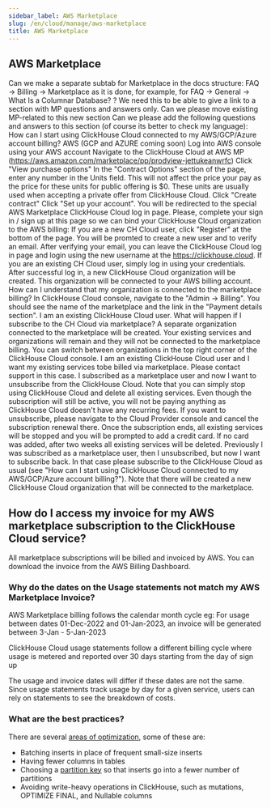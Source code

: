 ```yaml
---
sidebar_label: AWS Marketplace
slug: /en/cloud/manage/aws-marketplace
title: AWS Marketplace
---
```


## AWS Marketplace

Can we make a separate subtab for Marketplace in the docs structure: FAQ -> Billing -> Marketplace as it is done, for example, for FAQ -> General -> What Is a Columnar Database? ? We need this to be able to give a link to a section with MP questions and answers only.
Can we please move existing MP-related to this new section
Can we please add the following questions and answers to this section (of course its better to check my language):
How can I start using ClickHouse Cloud connected to my AWS/GCP/Azure account billing?
AWS (GCP and AZURE coming soon)
Log into AWS console using your AWS account
Navigate to the ClickHouse Cloud at AWS MP (https://aws.amazon.com/marketplace/pp/prodview-jettukeanwrfc)
Click "View purchase options"
In the "Contract Options" section of the page, enter any number in the Units field. This will not affect the price your pay as the price for these units for public offering is $0. These units are usually used when accepting a private offer from ClickHouse Cloud.
Click "Create contract"
Click "Set up your account".
You will be redirected to the special AWS Marketplace ClickHouse Cloud log in page. Please, complete your sign in / sign up at this page so we can bind your ClickHouse Cloud organization to the AWS billing:
If you are a new CH Cloud user, click "Register" at the bottom of the page. You will be promted to create a new user and to verify an email. After verifying your email, you can leave the ClickHouse Cloud log in page and login using the new username at the https://clickhouse.cloud.
If you are an existing CH Cloud user, simply log in using your credentials.
After successful log in, a new ClickHouse Cloud organization will be created. This organization will be connected to your AWS billing account.
How can I understand that my organization is connected to the marketplace billing?
In ClickHouse Cloud console, navigate to the "Admin -> Billing". You should see the name of the marketplace and the link in the "Payment details section".
I am an existing ClickHouse Cloud user. What will happen if I subscribe to the CH Cloud via marketplace?
A separate organization connected to the marketplace will be created. Your existing services and organizations will remain and they will not be connected to the marketplace billing.
You can switch between organizations in the top right corner of the ClickHouse Cloud console.
I am an existing ClickHouse Cloud user and I want my existing services tobe billed via marketplace.
Please contact support in this case.
I subscribed as a marketplace user and now I want to unsubscribe from the ClickHouse Cloud.
Note that you can simply stop using ClickHouse Cloud and delete all existing services. Even though the subscription will still be active, you will not be paying anything as ClickHouse Cloud doesn't have any recurring fees.
If you want to unsubscribe, please navigate to the Cloud Provider console and cancel the subscription renewal there. Once the subscription ends, all existing services will be stopped and you will be prompted to add a credit card. If no card was added, after two weeks all existing services will be deleted.
Previously I was subscribed as a marketplace user, then I unsubscribed, but now I want to subscribe back.
In that case please subscribe to the ClickHouse Cloud as usual (see "How can I start using ClickHouse Cloud connected to my AWS/GCP/Azure account billing?"). Note that there will be created a new ClickHouse Cloud organization that will be connected to the marketplace.

## How do I access my invoice for my AWS marketplace subscription to the ClickHouse Cloud service?

All marketplace subscriptions will be billed and invoiced by AWS. You can download the invoice from the AWS Billing Dashboard.

### Why do the dates on the Usage statements not match my AWS Marketplace Invoice?

AWS Marketplace billing follows the calendar month cycle eg: For usage between dates 01-Dec-2022 and 01-Jan-2023, an invoice will be generated between 3-Jan - 5-Jan-2023

ClickHouse Cloud usage statements follow a different billing cycle where usage is metered and reported over 30 days starting from the day of sign up

The usage and invoice dates will differ if these dates are not the same. Since usage statements track usage by day for a given service, users can rely on statements to see the breakdown of costs.


### What are the best practices?

There are several [areas of optimization](/docs/en/cloud/bestpractices/), some of these are:
- Batching inserts  in place of frequent small-size inserts
- Having fewer columns in tables
- Choosing a [partition key](/docs/en/engines/table-engines/mergetree-family/custom-partitioning-key.md) so that inserts go into a fewer number of partitions
- Avoiding write-heavy operations in ClickHouse, such as mutations, OPTIMIZE FINAL, and Nullable columns
